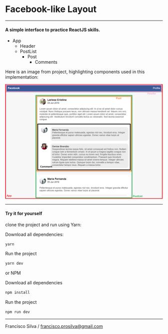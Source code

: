 # Facebook-like Layout

---
#### A simple interface to practice ReactJS skills.

- App
    - Header
    - PostList
        - Post
            - Comments

Here is an image from project, highlighting components used in this implementation:

![Project Components](./src/assets/images/FaceLayout.png "Project components")



---

#### Try it for yourself

clone the project and run using Yarn:

Download all dependencies: 

```bash
yarn 
```
Run the project
```bash
yarn dev 
```
or NPM

Download all dependencies
```bash
npm install
```
Run the project
```bash
npm run dev
```

---

Francisco Silva / francisco.prosilva@gmail.com 
